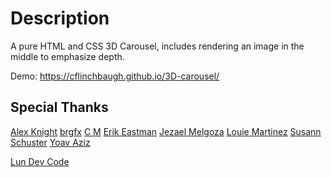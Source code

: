 # Description

A pure HTML and CSS 3D Carousel, includes rendering an image in the middle to emphasize depth.

Demo: https://cflinchbaugh.github.io/3D-carousel/

## Special Thanks

[Alex Knight](https://unsplash.com/@agk42)
[brgfx](https://www.freepik.com/author/brgfx)
[C M](https://unsplash.com/@ubahnverleih)
[Erik Eastman](https://unsplash.com/@erikeae)
[Jezael Melgoza](https://unsplash.com/@jezar)
[Louie Martinez](https://unsplash.com/@thetalkinglens)
[Susann Schuster](https://unsplash.com/@susannschuster)
[Yoav Aziz](https://unsplash.com/@yoavaziz)

[Lun Dev Code](https://www.youtube.com/watch?v=yqaLSlPOUxM)
